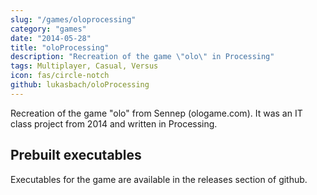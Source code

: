 ```yaml
---
slug: "/games/oloprocessing"
category: "games"
date: "2014-05-28"
title: "oloProcessing"
description: "Recreation of the game \"olo\" in Processing"
tags: Multiplayer, Casual, Versus
icon: fas/circle-notch
github: lukasbach/oloProcessing
---
```


Recreation of the game "olo" from Sennep (ologame.com). It was an IT class project from 2014 and
written in Processing. 

## Prebuilt executables

Executables for the game are available in the releases section of github.
